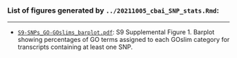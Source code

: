 ### List of figures generated by `../20211005_cbai_SNP_stats.Rmd`:

---

- [`S9-SNPs_GO-GOslims_barplot.pdf`](https://github.com/RobertsLab/paper-tanner-crab/blob/master/supplementary-information/S9-SNPs_GO-GOslims_barplot.pdf): S9 Supplemental Figure 1. Barplot showing percentages of GO terms assigned to each GOslim category for transcripts containing at least one SNP.